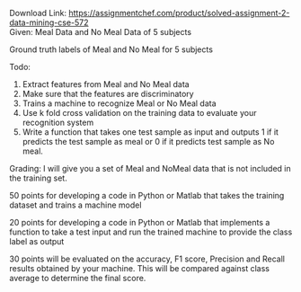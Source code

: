 Download Link: https://assignmentchef.com/product/solved-assignment-2-data-mining-cse-572
<br>
Given:   Meal Data and No Meal Data of 5 subjects

Ground truth labels of Meal and No Meal for 5 subjects

Todo:

<ol>

 <li>Extract features from Meal and No Meal data</li>

 <li>Make sure that the features are discriminatory</li>

 <li>Trains a machine to recognize Meal or No Meal data</li>

 <li>Use k fold cross validation on the training data to evaluate your recognition system</li>

 <li>Write a function that takes one test sample as input and outputs 1 if it predicts the test sample as meal or 0 if it predicts test sample as No meal.</li>

</ol>

Grading: I will give you a set of Meal and NoMeal data that is not included in the training set.

50 points for developing a code in Python or Matlab that takes the training dataset and trains a machine model

20 points for developing a code in Python or Matlab that implements a function to take a test input and run the trained machine to provide the class label as output

30 points will be evaluated on the accuracy, F1 score, Precision and Recall results obtained by your machine. This will be compared against class average to determine the final score.





